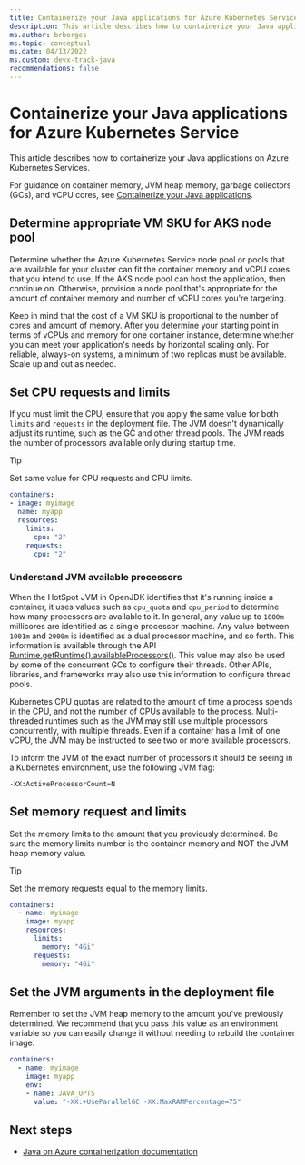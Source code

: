 ```yaml
---
title: Containerize your Java applications for Azure Kubernetes Service
description: This article describes how to containerize your Java applications on Azure Kubernetes Service
ms.author: brborges
ms.topic: conceptual
ms.date: 04/13/2022
ms.custom: devx-track-java
recommendations: false
---
```


# Containerize your Java applications for Azure Kubernetes Service

This article describes how to containerize your Java applications on Azure Kubernetes Services.

For guidance on container memory, JVM heap memory, garbage collectors (GCs), and vCPU cores, see [Containerize your Java applications](overview.md).

## Determine appropriate VM SKU for AKS node pool

Determine whether the Azure Kubernetes Service node pool or pools that are available for your cluster can fit the container memory and vCPU cores that you intend to use. If the AKS node pool can host the application, then continue on. Otherwise, provision a node pool that's appropriate for the amount of container memory and number of vCPU cores you're targeting.

Keep in mind that the cost of a VM SKU is proportional to the number of cores and amount of memory. After you determine your starting point in terms of vCPUs and memory for one container instance, determine whether you can meet your application's needs by horizontal scaling only. For reliable, always-on systems, a minimum of two replicas must be available. Scale up and out as needed.

## Set CPU requests and limits

If you must limit the CPU, ensure that you apply the same value for both `limits` and `requests` in the deployment file. The JVM doesn't dynamically adjust its runtime, such as the GC and other thread pools. The JVM reads the number of processors available only during startup time.

> [!TIP]
> Set same value for CPU requests and CPU limits.

```yaml
containers:
- image: myimage
  name: myapp
  resources:
    limits:
      cpu: "2"
    requests:
      cpu: "2"
```

### Understand JVM available processors

When the HotSpot JVM in OpenJDK identifies that it's running inside a container, it uses values such as `cpu_quota` and `cpu_period` to determine how many processors are available to it. In general, any value up to `1000m` millicores are identified as a single processor machine. Any value between `1001m` and `2000m` is identified as a dual processor machine, and so forth. This information is available through the API [Runtime.getRuntime().availableProcessors()](https://docs.oracle.com/en/java/javase/11/docs/api/java.base/java/lang/Runtime.html#availableProcessors()). This value may also be used by some of the concurrent GCs to configure their threads. Other APIs, libraries, and frameworks may also use this information to configure thread pools.

Kubernetes CPU quotas are related to the amount of time a process spends in the CPU, and not the number of CPUs available to the process. Multi-threaded runtimes such as the JVM may still use multiple processors concurrently, with multiple threads. Even if a container has a limit of one vCPU, the JVM may be instructed to see two or more available processors.

To inform the JVM of the exact number of processors it should be seeing in a Kubernetes environment, use the following JVM flag:

```JVM flag
-XX:ActiveProcessorCount=N
```

## Set memory request and limits

Set the memory limits to the amount that you previously determined. Be sure the memory limits number is the container memory and NOT the JVM heap memory value.

> [!TIP]
> Set the memory requests equal to the memory limits.

```yaml
containers:
  - name: myimage
    image: myapp
    resources:
      limits:
        memory: "4Gi"
      requests:
        memory: "4Gi"
```

## Set the JVM arguments in the deployment file

Remember to set the JVM heap memory to the amount you've previously determined. We recommend that you pass this value as an environment variable so you can easily change it without needing to rebuild the container image.

```yaml
containers:
  - name: myimage
    image: myapp
    env:
    - name: JAVA_OPTS
      value: "-XX:+UseParallelGC -XX:MaxRAMPercentage=75"
```

## Next steps

* [Java on Azure containerization documentation](index.yml)